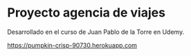 
# Proyecto agencia de viajes

Desarrollado en el curso de Juan Pablo de la Torre en Udemy.


https://pumpkin-crisp-90730.herokuapp.com
